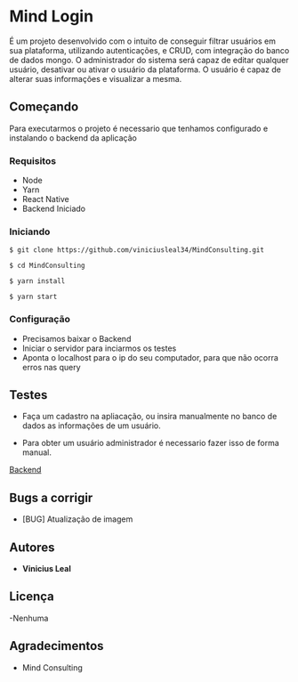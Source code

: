 # Mind Login

É um projeto desenvolvido com o intuito de conseguir filtrar usuários em sua plataforma, utilizando autenticações, e CRUD, com integração do banco de dados mongo.
O administrador do sistema será capaz de editar qualquer usuário, desativar ou ativar o usuário da plataforma.
O usuário é capaz de alterar suas informações e visualizar a mesma.
## Começando

Para executarmos o projeto é necessario que tenhamos configurado e instalando o backend da aplicação

### Requisitos

 - Node
 - Yarn
 - React Native
 - Backend Iniciado
 
### Iniciando 
```
$ git clone https://github.com/viniciusleal34/MindConsulting.git
```
```
$ cd MindConsulting
```
```
$ yarn install
```
```
$ yarn start 
```


### Configuração

- Precisamos baixar o Backend 
- Iniciar o servidor para inciarmos os testes
- Aponta o localhost para o ip do seu computador, para que não ocorra erros nas query


## Testes

- Faça um cadastro na apliacação, ou insira manualmente no banco de dados as informações de um usuário.

- Para obter um  usuário administrador é necessario fazer isso de forma manual.

[Backend](https://github.com/viniciusleal34/backend/)

## Bugs a corrigir

- [BUG] Atualização de imagem

## Autores

* **Vinicius Leal**

## Licença
 
 -Nenhuma

## Agradecimentos

* Mind Consulting
